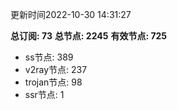 更新时间2022-10-30 14:31:27

**总订阅: 73**
**总节点: 2245**
**有效节点: 725**
- ss节点: 389
- v2ray节点: 237
- trojan节点: 98
- ssr节点: 1
